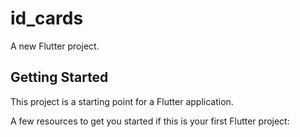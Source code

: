 # id_cards

A new Flutter project.

## Getting Started

This project is a starting point for a Flutter application.

A few resources to get you started if this is your first Flutter project:




